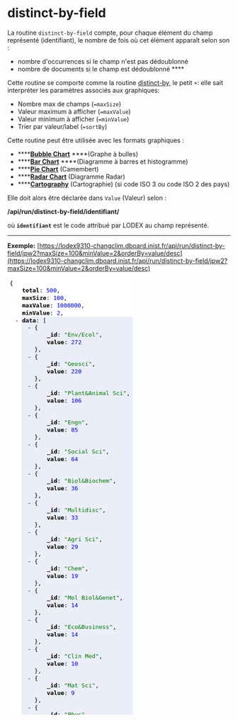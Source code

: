 # distinct-by-field

La routine `distinct-by-field` compte, pour chaque élément du champ représenté \(identifiant\), le nombre de fois où cet élément apparaît selon son :

* nombre d'occurrences si le champ n'est pas dédoublonné
* nombre de documents si le champ est dédoublonné ****

Cette routine se comporte comme la routine [distinct-by](distinctby.md), le petit `+`: elle sait interpréter les paramètres associés aux graphiques:

* Nombre max de champs \(`=maxSize`\)
* Valeur maximum à afficher \(`=maxValue`\)
* Valeur minimum à afficher \(`=minValue`\)
* Trier par valeur/label \(`=sortBy`\)

Cette routine peut être utilisée avec les formats graphiques :

* \*\*\*\*[**Bubble Chart**](../../administration/modele/format/bubblechart.md) ****\(Graphe à bulles\)
* \*\*\*\*[**Bar Chart**](../../administration/modele/format/distribution-charts/barchart.md) ****\(Diagramme à barres et histogramme\)
* \*\*\*\*[**Pie Chart**](../../administration/modele/format/distribution-charts/piechart.md) \(Camembert\)
* \*\*\*\*[**Radar Chart**](../../administration/modele/format/distribution-charts/radarchart.md) \(Diagramme Radar\)
* \*\*\*\*[**Cartography**](../../administration/modele/format/cartography.md) \(Cartographie\) \(si code ISO 3 ou code ISO 2 des pays\)

Elle doit alors être déclarée dans `Value` \(Valeur\) selon :

**/api/run/distinct-by-field/identifiant/**

où **`identifiant`** est le code attribué par LODEX au champ représenté.  
****

**Exemple:** [https://lodex9310-changclim.dboard.inist.fr/api/run/distinct-by-field/jpw2?maxSize=100&minValue=2&orderBy=value/desc](https://lodex9310-changclim.dboard.inist.fr/api/run/distinct-by-field/jpw2?maxSize=100&minValue=2&orderBy=value/desc)

![](../../.gitbook/assets/image%20%288%29.png)

